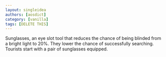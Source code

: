```yaml
---
layout: singleidea
authors: [aosdict]
category: [vanilla]
tags: [DELETE THIS]
---
```

Sunglasses, an eye slot tool that reduces the chance of being blinded from a bright light to 20%. They lower the chance of successfully searching. Tourists start with a pair of sunglasses equipped.
